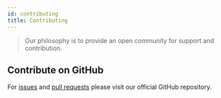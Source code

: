 ```yaml
---
id: contributing
title: Contributing
---
```


> Our philosophy is to provide an open community for support and contribution.


## Contribute on GitHub


For [issues](https://github.com/maia-score/documentation/issues) and [pull requests](https://github.com/maia-score/documentation/pulls) please visit our official GitHub repository.
